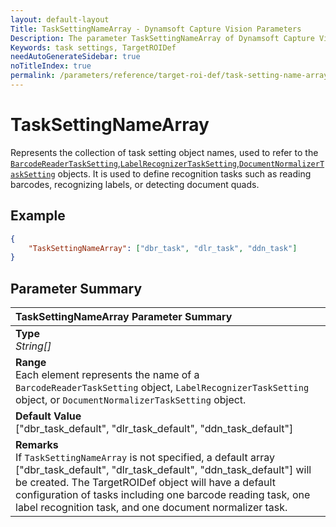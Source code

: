 ```yaml
---
layout: default-layout
Title: TaskSettingNameArray - Dynamsoft Capture Vision Parameters
Description: The parameter TaskSettingNameArray of Dynamsoft Capture Vision defines the collection of image ROI processing object names.
Keywords: task settings, TargetROIDef
needAutoGenerateSidebar: true
noTitleIndex: true
permalink: /parameters/reference/target-roi-def/task-setting-name-array.html
---
```


# TaskSettingNameArray

Represents the collection of task setting object names, used to refer to the [`BarcodeReaderTaskSetting`](../../file/task-settings/barcode-reader-task-settings.md),[`LabelRecognizerTaskSetting`](../../file/task-settings/label-recognizer-task-settings.md),[`DocumentNormalizerTaskSetting`](../../file/task-settings/document-normalizer-task-settings.md) objects. It is used to define recognition tasks such as reading barcodes, recognizing labels, or detecting document quads.

## Example

```json
{
    "TaskSettingNameArray": ["dbr_task", "dlr_task", "ddn_task"]
}
```

## Parameter Summary

| TaskSettingNameArray Parameter Summary |
| :----------------------------------- |
| **Type**<br>*String[]* |
| **Range**<br>Each element represents the name of a `BarcodeReaderTaskSetting` object, `LabelRecognizerTaskSetting` object, or `DocumentNormalizerTaskSetting` object. |
| **Default Value**<br>	["dbr_task_default", "dlr_task_default", "ddn_task_default"] |
| **Remarks**<br>If `TaskSettingNameArray` is not specified, a default array ["dbr_task_default", "dlr_task_default", "ddn_task_default"] will be created. The TargetROIDef object will have a default configuration of tasks including one barcode reading task, one label recognition task, and one document normalizer task.|
